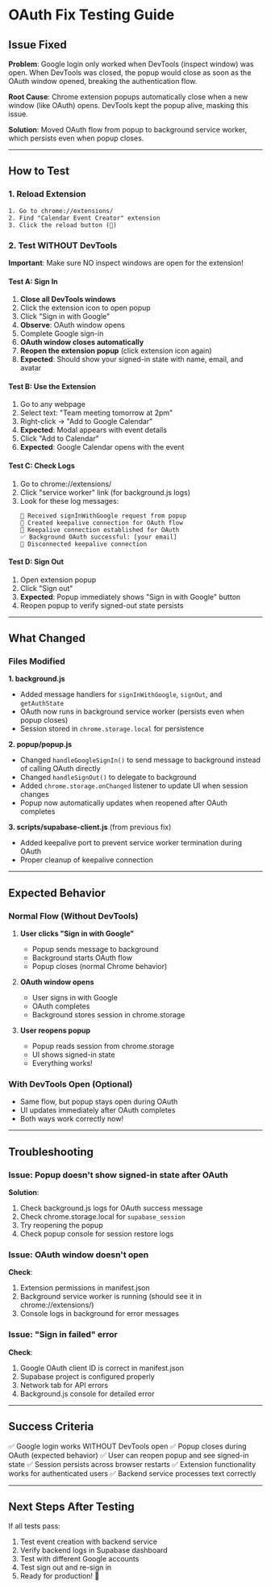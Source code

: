 # OAuth Fix Testing Guide

## Issue Fixed
**Problem**: Google login only worked when DevTools (inspect window) was open. When DevTools was closed, the popup would close as soon as the OAuth window opened, breaking the authentication flow.

**Root Cause**: Chrome extension popups automatically close when a new window (like OAuth) opens. DevTools kept the popup alive, masking this issue.

**Solution**: Moved OAuth flow from popup to background service worker, which persists even when popup closes.

---

## How to Test

### 1. Reload Extension
```
1. Go to chrome://extensions/
2. Find "Calendar Event Creator" extension
3. Click the reload button (🔄)
```

### 2. Test WITHOUT DevTools

**Important**: Make sure NO inspect windows are open for the extension!

#### Test A: Sign In
1. **Close all DevTools windows**
2. Click the extension icon to open popup
3. Click "Sign in with Google"
4. **Observe**: OAuth window opens
5. Complete Google sign-in
6. **OAuth window closes automatically**
7. **Reopen the extension popup** (click extension icon again)
8. **Expected**: Should show your signed-in state with name, email, and avatar

#### Test B: Use the Extension
1. Go to any webpage
2. Select text: "Team meeting tomorrow at 2pm"
3. Right-click → "Add to Google Calendar"
4. **Expected**: Modal appears with event details
5. Click "Add to Calendar"
6. **Expected**: Google Calendar opens with the event

#### Test C: Check Logs
1. Go to chrome://extensions/
2. Click "service worker" link (for background.js logs)
3. Look for these log messages:
   ```
   🔵 Received signInWithGoogle request from popup
   🔌 Created keepalive connection for OAuth flow
   🔌 Keepalive connection established for OAuth
   ✅ Background OAuth successful: [your email]
   🔌 Disconnected keepalive connection
   ```

#### Test D: Sign Out
1. Open extension popup
2. Click "Sign out"
3. **Expected**: Popup immediately shows "Sign in with Google" button
4. Reopen popup to verify signed-out state persists

---

## What Changed

### Files Modified

**1. background.js**
- Added message handlers for `signInWithGoogle`, `signOut`, and `getAuthState`
- OAuth now runs in background service worker (persists even when popup closes)
- Session stored in `chrome.storage.local` for persistence

**2. popup/popup.js**
- Changed `handleGoogleSignIn()` to send message to background instead of calling OAuth directly
- Changed `handleSignOut()` to delegate to background
- Added `chrome.storage.onChanged` listener to update UI when session changes
- Popup now automatically updates when reopened after OAuth completes

**3. scripts/supabase-client.js** (from previous fix)
- Added keepalive port to prevent service worker termination during OAuth
- Proper cleanup of keepalive connection

---

## Expected Behavior

### Normal Flow (Without DevTools)
1. **User clicks "Sign in with Google"**
   - Popup sends message to background
   - Background starts OAuth flow
   - Popup closes (normal Chrome behavior)

2. **OAuth window opens**
   - User signs in with Google
   - OAuth completes
   - Background stores session in chrome.storage

3. **User reopens popup**
   - Popup reads session from chrome.storage
   - UI shows signed-in state
   - Everything works!

### With DevTools Open (Optional)
- Same flow, but popup stays open during OAuth
- UI updates immediately after OAuth completes
- Both ways work correctly now!

---

## Troubleshooting

### Issue: Popup doesn't show signed-in state after OAuth
**Solution**:
1. Check background.js logs for OAuth success message
2. Check chrome.storage.local for `supabase_session`
3. Try reopening the popup
4. Check popup console for session restore logs

### Issue: OAuth window doesn't open
**Check**:
1. Extension permissions in manifest.json
2. Background service worker is running (should see it in chrome://extensions/)
3. Console logs in background for error messages

### Issue: "Sign in failed" error
**Check**:
1. Google OAuth client ID is correct in manifest.json
2. Supabase project is configured properly
3. Network tab for API errors
4. Background.js console for detailed error

---

## Success Criteria

✅ Google login works WITHOUT DevTools open
✅ Popup closes during OAuth (expected behavior)
✅ User can reopen popup and see signed-in state
✅ Session persists across browser restarts
✅ Extension functionality works for authenticated users
✅ Backend service processes text correctly

---

## Next Steps After Testing

If all tests pass:
1. Test event creation with backend service
2. Verify backend logs in Supabase dashboard
3. Test with different Google accounts
4. Test sign out and re-sign in
5. Ready for production! 🎉
